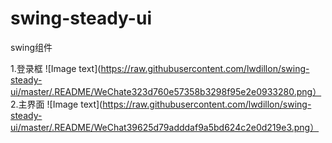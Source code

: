 # swing-steady-ui
swing组件

1.登录框
![Image text](https://raw.githubusercontent.com/lwdillon/swing-steady-ui/master/.README/WeChate323d760e57358b3298f95e2e0933280.png）
2.主界面
![Image text](https://raw.githubusercontent.com/lwdillon/swing-steady-ui/master/.README/WeChat39625d79adddaf9a5bd624c2e0d219e3.png）


